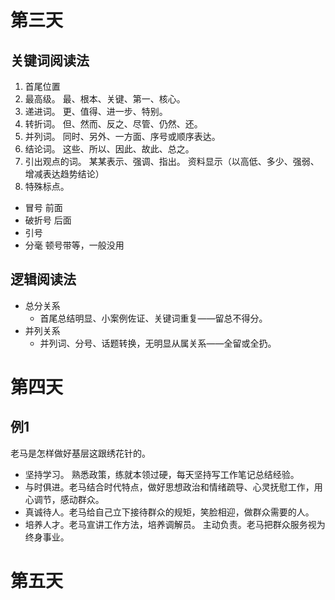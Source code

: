 # 第三天

## 关键词阅读法

1. 首尾位置
2. 最高级。 最、根本、关键、第一、核心。
3. 递进词。 更、值得、进一步、特别。
4. 转折词。 但、然而、反之、尽管、仍然、还。
5. 并列词。 同时、另外、一方面、序号或顺序表达。
6. 结论词。 这些、所以、因此、故此、总之。
7. 引出观点的词。 某某表示、强调、指出。 资料显示（以高低、多少、强弱、增减表达趋势结论）
8. 特殊标点。
  - 冒号 前面
  - 破折号 后面
  - 引号
  - 分毫 顿号带等，一般没用

## 逻辑阅读法

- 总分关系
  - 首尾总结明显、小案例佐证、关键词重复——留总不得分。
- 并列关系
  - 并列词、分号、话题转换，无明显从属关系——全留或全扔。

# 第四天

## 例1

老马是怎样做好基层这跟绣花针的。

- 坚持学习。 熟悉政策，练就本领过硬，每天坚持写工作笔记总结经验。
- 与时俱进。老马结合时代特点，做好思想政治和情绪疏导、心灵抚慰工作，用心调节，感动群众。
- 真诚待人。老马给自己立下接待群众的规矩，笑脸相迎，做群众需要的人。
- 培养人才。老马宣讲工作方法，培养调解员。 主动负责。老马把群众服务视为终身事业。

# 第五天



